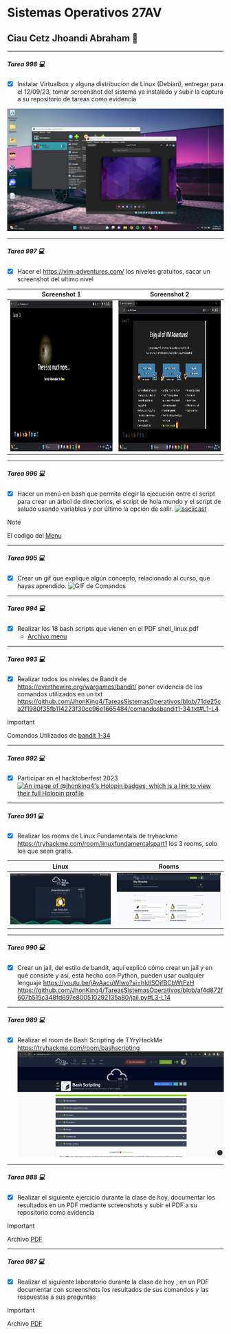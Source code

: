 # Sistemas Operativos 27AV
## Ciau Cetz Jhoandi Abraham 👋
_____
#####  Tarea 998 💻
- [x] Instalar Virtualbox y alguna distribucion de Linux (Debian), entregar para el 12/09/23, tomar screenshot del sistema ya instalado y subir la captura a su repositorio de tareas como evidencia

<a href="https://github.com/JhonKing4/TareasSistemasOperativos/blob/main/SS%20Debian.png" target="_blank"> <img src="/SS Debian.png"/></a>  
_____
#####  Tarea 997  💻
- [x] Hacer el https://vim-adventures.com/ los niveles gratuitos, sacar un screenshot del ultimo nivel

| Screenshot 1  | Screenshot 2  | 
|---|---|
| <a href="https://github.com/JhonKing4/TareasSistemasOperativos/blob/main/VIM.png" target="_blank"> <img src="/VIM.png" width="450" height="350"/></a> |  <a href="https://github.com/JhonKing4/TareasSistemasOperativos/blob/main/VIMAdventure.png" target="_blank"> <img src="/VIMAdventure.png" width="450" height="350"/></a> |  

_____
#####  Tarea 996  💻
- [x] Hacer un menú en bash que permita elegir la ejecución entre el script para crear un árbol de directorios, el script de hola mundo y el script de saludo usando variables y por último la opción de salir.
[![asciicast](https://asciinema.org/a/608837.svg)](https://asciinema.org/a/608837)

> [!NOTE]
> El codigo del
> <a href="https://github.com/JhonKing4/TareasSistemasOperativos/blob/main/menu.sh" target="_blank"> Menu</a>


_____
#####  Tarea 995  💻
- [x] Crear un gif que explique algún concepto, relacionado al curso, que hayas aprendido.
![GIF de Comandos](https://github.com/JhonKing4/TareasSistemasOperativos/blob/main/Comandos.gif)

_____
#####  Tarea 994  💻
- [x] Realizar los 18 bash scripts que vienen en el PDF shell_linux.pdf
  - [Archivo menu](./actividad1/seis/menu.sh)
_____
#####  Tarea 993  💻
- [x] Realizar todos los niveles de Bandit de https://overthewire.org/wargames/bandit/ poner evidencia de los comandos utilizados en un txt
https://github.com/JhonKing4/TareasSistemasOperativos/blob/71de25ca2f1980f35fb114223f30ce96e1665484/comandosbandit1-34.txt#L1-L4
> [!IMPORTANT]
> Comandos Utilizados de 
> <a href="https://github.com/JhonKing4/TareasSistemasOperativos/blob/main/comandosbandit1-34.txt" target="_blank"> bandit 1-34 </a>
_____
#####  Tarea 992  💻
- [x] Participar en el hacktoberfest 2023
      [![An image of @jhonking4's Holopin badges, which is a link to view their full Holopin profile](https://holopin.me/jhonking4)](https://holopin.io/@jhonking4)
_____
#####  Tarea 991 💻
- [x] Realizar los rooms de Linux Fundamentals de tryhackme https://tryhackme.com/room/linuxfundamentalspart1  los 3 rooms, solo los que sean gratis.

| Linux  | Rooms  | 
|---|---|
| <a href="https://github.com/JhonKing4/TareasSistemasOperativos/blob/main/tryHackMeLinux.png" target="_blank"> <img src="/tryHackMeLinux.png" width="auto" height="auto"/></a> |  <a href="https://github.com/JhonKing4/TareasSistemasOperativos/blob/main/tryHackMeRooms.png" target="_blank"> <img src="/tryHackMeRooms.png" width="auto" height="auto"/></a> |  


_____
#####  Tarea 990  💻
- [x] Crear un jail, del estilo de bandit, aquí explicó cómo crear un jail y en qué consiste y así, está hecho con Python, pueden usar cualquier lenguaje https://youtu.be/jAvAacuWlwo?si=hIdlSOjfBCbWtFzH
      https://github.com/JhonKing4/TareasSistemasOperativos/blob/af4d872f607b515c348fd697e800510292135a80/jail.py#L3-L14
_____
#####  Tarea 989  💻
- [x] Realizar el room de Bash Scripting de TYryHackMe https://tryhackme.com/room/bashscripting
<a href="https://github.com/JhonKing4/TareasSistemasOperativos/blob/main/tryHackMeBash.png" target="_blank"> <img src="/tryHackMeBash.png"/></a>  
_____
#####  Tarea 988  💻
- [x] Realizar el siguiente ejercicio durante la clase de hoy, documentar los resultados en un PDF mediante screenshots y subir el PDF a su repositorio como evidencia
> [!IMPORTANT]
> Archivo
> <a href="https://github.com/JhonKing4/TareasSistemasOperativos/blob/main/tarea988.pdf" target="_blank"> PDF </a>
_____
#####  Tarea 987  💻
- [x] Realizar el siguiente laboratorio durante la clase de hoy , en un PDF documentar con screenshots los resultados de sus comandos y las respuestas a sus preguntas
> [!IMPORTANT]
> Archivo
> <a href="https://github.com/JhonKing4/TareasSistemasOperativos/blob/main/tarea987.pdf" target="_blank"> PDF </a>
